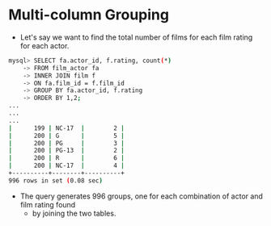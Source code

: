 # Multi-column Grouping

- Let's say we want to find the total number of films for each film rating for each actor.

```bash
mysql> SELECT fa.actor_id, f.rating, count(*)
    -> FROM film_actor fa
    -> INNER JOIN film f
    -> ON fa.film_id = f.film_id
    -> GROUP BY fa.actor_id, f.rating
    -> ORDER BY 1,2;
...
...
...
|      199 | NC-17  |        2 |
|      200 | G      |        5 |
|      200 | PG     |        3 |
|      200 | PG-13  |        2 |
|      200 | R      |        6 |
|      200 | NC-17  |        4 |
+----------+--------+----------+
996 rows in set (0.08 sec)
```

- The query generates 996 groups, one for each combination of actor and film rating found
  - by joining the two tables.